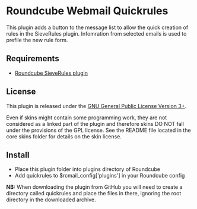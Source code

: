 Roundcube Webmail Quickrules
============================
This plugin adds a button to the message list to allow the quick creation of
rules in the SieveRules plugin. Infomration from selected emails is used to
prefile the new rule form.

Requirements
------------
* [Roundcube SieveRules plugin][rcsr]

License
-------
This plugin is released under the [GNU General Public License Version 3+][gpl].

Even if skins might contain some programming work, they are not considered
as a linked part of the plugin and therefore skins DO NOT fall under the
provisions of the GPL license. See the README file located in the core skins
folder for details on the skin license.

Install
-------
* Place this plugin folder into plugins directory of Roundcube
* Add quickrules to $rcmail_config['plugins'] in your Roundcube config

**NB:** When downloading the plugin from GitHub you will need to create a
directory called quickrules and place the files in there, ignoring the root
directory in the downloaded archive.

[rcsr]: http://github.com/JohnDoh/Roundcube-Plugin-SieveRules-Managesieve/
[gpl]: http://www.gnu.org/licenses/gpl.html